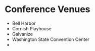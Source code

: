 # Conference Venues

* Bell Harbor
* Cornish Playhouse 
* Galvanize
* Washington State Convention Center
*  

